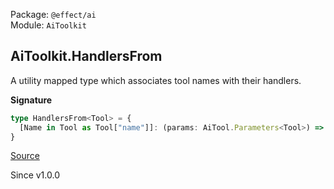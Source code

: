 Package: `@effect/ai`<br />
Module: `AiToolkit`<br />

## AiToolkit.HandlersFrom

A utility mapped type which associates tool names with their handlers.

**Signature**

```ts
type HandlersFrom<Tool> = {
  [Name in Tool as Tool["name"]]: (params: AiTool.Parameters<Tool>) => AiTool.HandlerEffect<Tool>
}
```

[Source](https://github.com/Effect-TS/effect/tree/main/packages/ai/ai/src/AiToolkit.ts#L94)

Since v1.0.0